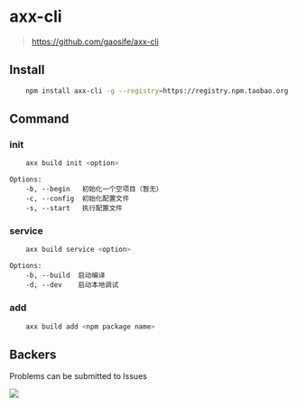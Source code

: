 # axx-cli
> https://github.com/gaosife/axx-cli


## Install

```sh
    npm install axx-cli -g --registry=https://registry.npm.taobao.org
```

## Command
### init

```sh
    axx build init <option>
```
```
Options:
    -b, --begin   初始化一个空项目（暂无）
    -c, --config  初始化配置文件
    -s, --start   执行配置文件
```

### service

```sh
    axx build service <option>
```

```
Options:
    -b, --build  启动编译
    -d, --dev    启动本地调试
```

### add

```sh
    axx build add <npm package name>
```

## Backers

Problems can be submitted to Issues

<a href="https://github.com/nightInSummer" target="_blank"><img src="https://avatars0.githubusercontent.com/u/11739889?v=3&s=64"></a>